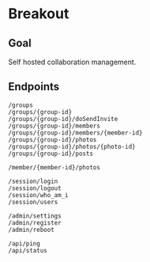 # Breakout

## Goal
Self hosted collaboration management.

## Endpoints

    /groups
    /groups/{group-id}
    /groups/{group-id}/doSendInvite
    /groups/{group-id}/members
    /groups/{group-id}/members/{member-id}
    /groups/{group-id}/photos
    /groups/{group-id}/photos/{photo-id}    
    /groups/{group-id}/posts
    
    /member/{member-id}/photos
    
    /session/login
    /session/logout
    /session/who_am_i
    /session/users
    
    /admin/settings
    /admin/register
    /admin/reboot
    
    /api/ping
    /api/status
    
